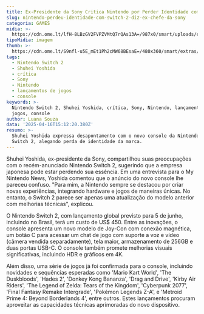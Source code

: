 ```yaml
---
title: Ex-Presidente da Sony Critica Nintendo por Perder Identidade com Novo Switch 2
slug: nintendo-perdeu-identidade-com-switch-2-diz-ex-chefe-da-sony
categoria: GAMES
midia: >-
  https://cdn.ome.lt/lfH-8LBzGV2FVPZVMtQ7rQAs13A=/987x0/smart/uploads/conteudo/fotos/OMELETE_CAPA_-_2025-04-16T113620.730.png
tipoMidia: imagem
thumb: >-
  https://cdn.ome.lt/S9nfl-u5E_mEt1Ph2cMW68BEsaE=/480x360/smart/extras/conteudos/omelete_THUMB_-_2025-04-16T113604.912.png
tags:
  - Nintendo Switch 2
  - Shuhei Yoshida
  - crítica
  - Sony
  - Nintendo
  - lançamentos de jogos
  - console
keywords: >-
  Nintendo Switch 2, Shuhei Yoshida, crítica, Sony, Nintendo, lançamentos de
  jogos, console
author: Luana Souza
data: '2025-04-16T15:12:20.380Z'
resumo: >-
  Shuhei Yoshida expressa desapontamento com o novo console da Nintendo, o
  Switch 2, alegando perda de identidade da marca.
---
```


Shuhei Yoshida, ex-presidente da Sony, compartilhou suas preocupações com o recém-anunciado Nintendo Switch 2, sugerindo que a empresa japonesa pode estar perdendo sua essência. Em uma entrevista para o My Nintendo News, Yoshida comentou que o anúncio do novo console lhe pareceu confuso. "Para mim, a Nintendo sempre se destacou por criar novas experiências, integrando hardware e jogos de maneiras únicas. No entanto, o Switch 2 parece ser apenas uma atualização do modelo anterior com melhorias técnicas", explicou.

O Nintendo Switch 2, com lançamento global previsto para 5 de junho, incluindo no Brasil, terá um custo de US$ 450. Entre as inovações, o console apresenta um novo modelo de Joy-Con com conexão magnética, um botão C para acessar um chat de jogo com suporte a voz e vídeo (câmera vendida separadamente), tela maior, armazenamento de 256GB e duas portas USB-C. O console também promete melhorias visuais significativas, incluindo HDR e gráficos em 4K.

Além disso, uma série de jogos já foi confirmada para o console, incluindo novidades e sequências esperadas como 'Mario Kart World', 'The Duskbloods', 'Hades 2', 'Donkey Kong Bananza', 'Drag and Drive', 'Kirby Air Riders', 'The Legend of Zelda: Tears of the Kingdom', 'Cyberpunk 2077', 'Final Fantasy Remake Intergrade', 'Pokémon Legends Z-A', e 'Metroid Prime 4: Beyond Borderlands 4', entre outros. Estes lançamentos procuram aproveitar as capacidades técnicas aprimoradas do novo dispositivo.
